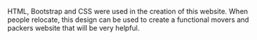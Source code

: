 HTML, Bootstrap and CSS were used in the creation of this website. When people relocate, this design can be used to create a functional movers and packers website that will be very helpful.
